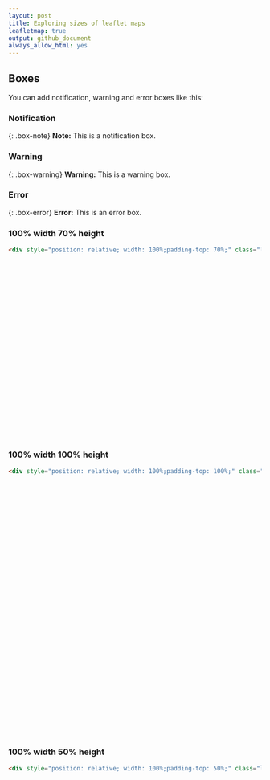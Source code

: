 ```yaml
---
layout: post
title: Exploring sizes of leaflet maps
leafletmap: true
output: github_document
always_allow_html: yes
---
```


## Boxes
You can add notification, warning and error boxes like this:

### Notification

<i class="fa fa-file-powerpoint-o"></i>

{: .box-note}
**Note:** This is a notification box. <i class="fa fa-github"></i>

### Warning

{: .box-warning}
**Warning:** This is a warning box.

### Error

{: .box-error}
**Error:** This is an error box.



### 100% width 70% height

```html
<div style="position: relative; width: 100%;padding-top: 70%;" class="leaflet html-widget">
```
<div id="htmlwidget-6fa038b19035c1fdc62e" style="position: relative; width: 100%;padding-top: 70%;" class="leaflet html-widget"></div><script type="application/json"
data-for="htmlwidget-6fa038b19035c1fdc62e">{"x":{"options":{"minZoom":1.5,"crs":{"crsClass":"L.CRS.EPSG3857","code":null,"proj4def":null,"projectedBounds":null,"options":{}}},"calls":[{"method":"addTiles","args":["//{s}.tile.openstreetmap.org/{z}/{x}/{y}.png",null,null,{"detectRetina":true,"noWrap":true,"attribution":"&copy; <a href=\"http://openstreetmap.org\">OpenStreetMap<\/a> contributors, <a href=\"http://creativecommons.org/licenses/by-sa/2.0/\">CC-BY-SA<\/a>"}]},{"method":"setMaxBounds","args":[-90,-180,90,180]}],"setView":[[40.49181,-3.56948],3,[]]},"evals":[],"jsHooks":[]}</script>
<!--/html_preserve-->


### 100% width 100% height

```html
<div style="position: relative; width: 100%;padding-top: 100%;" class="leaflet html-widget">
```
<!--html_preserve-->
<div id="htmlwidget-0397b2b18e58d31303dd" style="position: relative; width: 100%;padding-top: 100%;" class="leaflet html-widget"></div><script type="application/json" data-for="htmlwidget-0397b2b18e58d31303dd">{"x":{"options":{"minZoom":1.5,"crs":{"crsClass":"L.CRS.EPSG3857","code":null,"proj4def":null,"projectedBounds":null,"options":{}}},"calls":[{"method":"addTiles","args":["//{s}.tile.openstreetmap.org/{z}/{x}/{y}.png",null,null,{"detectRetina":true,"noWrap":true,"attribution":"&copy; <a href=\"http://openstreetmap.org\">OpenStreetMap<\/a> contributors, <a href=\"http://creativecommons.org/licenses/by-sa/2.0/\">CC-BY-SA<\/a>"}]},{"method":"setMaxBounds","args":[-90,-180,90,180]}],"setView":[[40.49181,-3.56948],3,[]]},"evals":[],"jsHooks":[]}</script>
<!--/html_preserve-->




  
  
  ### 100% width 50% height
```html
<div style="position: relative; width: 100%;padding-top: 50%;" class="leaflet html-widget">
```

<!--html_preserve-->
<div id="htmlwidget-908d7256a5ca41471041" style="position: relative; width: 100%;padding-top: 50%;" class="leaflet html-widget"></div><script type="application/json" data-for="htmlwidget-908d7256a5ca41471041">{"x":{"options":{"minZoom":1.5,"crs":{"crsClass":"L.CRS.EPSG3857","code": i8null,"proj4def":null,"projectedBounds":null,"options":{}}},"calls":[{"method":"addTiles","args":["//{s}.tile.openstreetmap.org/{z}/{x}/{y}.png",null,null,{"detectRetina":true,"noWrap":true,"attribution":"&copy; <a href=\"http://openstreetmap.org\">OpenStreetMap<\/a> contributors, <a href=\"http://creativecommons.org/licenses/by-sa/2.0/\">CC-BY-SA<\/a>"}]},{"method":"setMaxBounds","args":[-90,-180,90,180]}],"setView":[[40.49181,-3.56948],3,[]]},"evals":[],"jsHooks":[]}</script>
<!--/html_preserve-->
